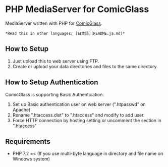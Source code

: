 # PHP MediaServer for ComicGlass

MediaServer written with PHP for [ComicGlass](http://comicglass.net/en/).

```
*Read this in other languages: [日本語](README.ja.md)*
```

## How to Setup

1. Just upload this to web server using FTP.
2. Create or upload your data directories and files to the same directory.

## How to Setup Authentication

ComicGlass is supporting Basic Authentication.

1. Set up Basic authentication user on web server (".htpasswd" on Apache)
2. Rename ".htaccess.dist" to ".htaccess" and modify to add user.
3. Force HTTP connection by hosting setting or uncomment the section in ".htaccess"

## Requirements

* PHP 7.2 =< (If you use multi-byte language in directory and file name on Windows system)

